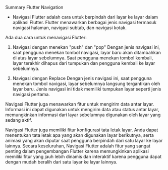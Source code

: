 Summary Flutter Navigation

- Navigasi Flutter adalah cara untuk berpindah dari layar ke layar dalam aplikasi Flutter. Flutter menawarkan berbagai jenis navigasi termasuk navigasi halaman, navigasi subtab, dan navigasi kotak.

Ada dua cara untuk menavigasi Flutter:

1. Navigasi dengan menekan "push" dan "pop"
Dengan jenis navigasi ini, saat pengguna menekan tombol navigasi, layar baru akan ditambahkan di atas layar sebelumnya. Saat pengguna menekan tombol kembali, layar terakhir dihapus dari tumpukan dan pengguna kembali ke layar sebelumnya.

2. Navigasi dengan Replace
Dengan jenis navigasi ini, saat pengguna menekan tombol navigasi, layar sebelumnya langsung tergantikan oleh layar baru. Jenis navigasi ini tidak memiliki tumpukan layar seperti jenis navigasi pertama.

Navigasi Flutter juga menawarkan fitur untuk mengirim data antar layar. Informasi ini dapat digunakan untuk mengirim data atau status antar layar, memungkinkan informasi dari layar sebelumnya digunakan oleh layar yang sedang aktif.

Navigasi Flutter juga memiliki fitur konfigurasi tata letak layar. Anda dapat menentukan tata letak apa yang akan digunakan layar berikutnya, serta animasi yang akan diputar saat pengguna berpindah dari satu layar ke layar lainnya. Secara keseluruhan, Navigasi Flutter adalah fitur yang sangat penting dalam pengembangan Flutter karena memungkinkan aplikasi memiliki fitur yang jauh lebih dinamis dan interaktif karena pengguna dapat dengan mudah beralih dari satu layar ke layar lainnya.
